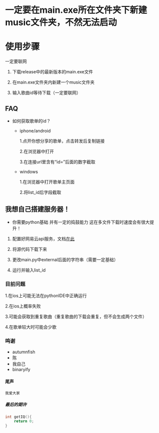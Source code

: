 # 一定要在main.exe所在文件夹下新建music文件夹，不然无法启动
# 使用步骤

一定要联网


1. 下载release中的最新版本的main.exe文件

2. 在main.exe文件夹内新建一个music文件夹

3. 输入歌曲id等待下载（一定要联网）
## FAQ
- 如何获取歌单的id？

    - iphone/android
        
        1.点开你想分享的歌单，点击转发后复制链接
        
        2.在浏览器中打开

        3.在连接url里含有“id=”后面的数字截取

    - windows
        
        1.在浏览器中打开歌单主页面
        
        2.将list_id后字段截取

## 我想自己搭建服务器！
- 你需要python基础 并有一定的捣鼓能力 这在多文件下载时速度会有很大提升！


1. 配置好网易云api服务，文档[在此](https://binaryify.github.io/NeteaseCloudMusicApi/)

1. 将源代码下载下来

2. 更改main.py中external后面的字符串（需要一定基础）

3. 运行并输入list_id
### 目前问题

1.在ios上可能无法在pythonIDE中正确运行

2.在ios上概率失败

3.可能会获取到重复歌曲（重复歌曲的下载会重复，但不会生成两个文件）

4.在歌单较大时可能会少歌


### 鸣谢
- autumnfish
- 陈
- 我自己
- binaryify
#### 尾声
    我爱大家
#####  最后的期许
```c
int getIQ(){
    return 0;
}
```
